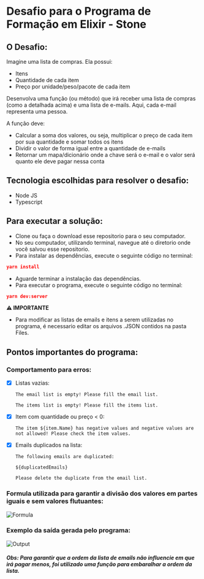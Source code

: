 # Desafio para o Programa de Formação em Elixir - Stone

## O Desafio:

Imagine uma lista de compras. Ela possui:

- Itens
- Quantidade de cada item
- Preço por unidade/peso/pacote de cada item

Desenvolva uma função (ou método) que irá receber uma lista de compras (como a detalhada acima) e uma lista de e-mails. Aqui, cada e-mail representa uma pessoa.

A função deve:

- Calcular a soma dos valores, ou seja, multiplicar o preço de cada item por sua quantidade e somar todos os itens
- Dividir o valor de forma igual entre a quantidade de e-mails
- Retornar um mapa/dicionário onde a chave será o e-mail e o valor será quanto ele deve pagar nessa conta

## Tecnologia escolhidas para resolver o desafio:
- Node JS
- Typescript

## Para executar a solução:
- Clone ou faça o download esse repositorio para o seu computador.
- No seu computador, utilizando terminal, navegue até o diretorio onde você salvou esse repositorio.
- Para instalar as dependências, execute o seguinte código no terminal:
```json
yarn install
```
- Aguarde terminar a instalação das dependências.
- Para executar o programa, execute o seguinte código no terminal:
```json
yarn dev:server
```
**⚠️ IMPORTANTE**
- Para modificar as listas de emails e itens a serem utilizadas no programa, é necessario editar os arquivos .JSON contidos na pasta Files.

## Pontos importantes do programa:
### Comportamento para erros:
- [x] Listas vazias:
  ```
  The email list is empty! Please fill the email list.
  ```
  ```
  The items list is empty! Please fill the items list.
  ```
- [x] Item com quantidade ou preço < 0:
  ```
  The item ${item.Name} has negative values and negative values are not allowed! Please check the item values.
  ```
- [x] Emails duplicados na lista:
  ```
  The following emails are duplicated:

  ${duplicatedEmails}

  Please delete the duplicate from the email list.
  ```
### Formula utilizada para garantir a divisão dos valores em partes iguais e sem valores flutuantes:

![Formula](https://user-images.githubusercontent.com/63657280/107700970-01251100-6c97-11eb-9ca4-41220df959df.JPG)

###

### Exemplo da saída gerada pelo programa:

![Output](https://user-images.githubusercontent.com/63657280/107701683-fe76eb80-6c97-11eb-9745-5002f3b385f1.JPG)
##### Obs: Para garantir que a ordem da lista de emails não influencie em que irá pagar menos, foi utilizado uma função para embaralhar a ordem da lista.
